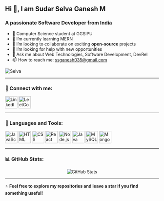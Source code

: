 ## Hi 👋, I am Sudar Selva Ganesh M
### A passionate Software Developer from India

- 🔭 Computer Science student at GGSIPU
- 🌱 I’m currently learning MERN
- 👯 I’m looking to collaborate on exciting **open-source** projects
- 🤔 I’m looking for help with new opportunities
- 💬 Ask me about Web Technologies, Software Development, DevRel
- 📫 How to reach me: ssganesh035@gmail.com
<!--
**ssganesh035/ssganesh035** is a ✨ _special_ ✨ repository because its `README.md` (this file) appears on your GitHub profile.

Here are some ideas to get you started:

- 🔭 Computer Science student at GGSIPU
- 🌱 I’m currently learning MERN
- 👯 I’m looking to collaborate on exciting projects
- 🤔 I’m looking for help with new opportunities
- 💬 Ask me about Web Technologies, Software Development, DevRel
- 📫 How to reach me: ssganesh035@gmail.com
-->



<p align="left">
    <img src="https://komarev.com/ghpvc/?username=ssganesh035&label=Profile%20views&color=0e75b6&style=flat" alt="Selva" />
</p>

---

### 🔗 Connect with me:
<p align="left">
    <a href="https://www.linkedin.com/in/sudar-s-98828912b/" target="blank">
        <img align="center" src="https://img.icons8.com/color/48/000000/linkedin.png" alt="LinkedIn" width="40" />
    </a>
    <a href="https://leetcode.com/u/ssganesh035/" target="blank">
        <img align="center" src="https://upload.wikimedia.org/wikipedia/commons/1/19/LeetCode_logo_black.png" alt="LeetCode" width="40" />
    </a>
</p>

---

### 🚀 Languages and Tools:
<p align="left">
    <img src="https://img.icons8.com/color/48/000000/javascript.png" alt="JavaScript" width="40" />
    <img src="https://img.icons8.com/color/48/000000/html-5.png" alt="HTML" width="40" />
    <img src="https://img.icons8.com/color/48/000000/css3.png" alt="CSS" width="40" />
    <img src="https://img.icons8.com/ultraviolet/40/react.png" alt="React" width="40" />
    <img src="https://img.icons8.com/color/48/000000/nodejs.png" alt="Node.js" width="40" />
    <img src="https://img.icons8.com/color/48/000000/java-coffee-cup-logo.png" alt="Java" width="40" />
    <img src="https://img.icons8.com/color/48/000000/mysql-logo.png" alt="MySQL" width="40" />
    <img src="https://img.icons8.com/external-tal-revivo-shadow-tal-revivo/48/000000/external-mongodb-a-cross-platform-document-oriented-database-program-logo-shadow-tal-revivo.png" alt="MongoDB" width="40" />
</p>


---

### 📊 GitHub Stats:
<p align="center">
    <img src="https://github-readme-stats.vercel.app/api?username=ssganesh035&show_icons=true&theme=tokyonight" alt="GitHub Stats" />
    <br />
</p>

---

⭐️ **Feel free to explore my repositories and leave a star if you find something useful!**  
